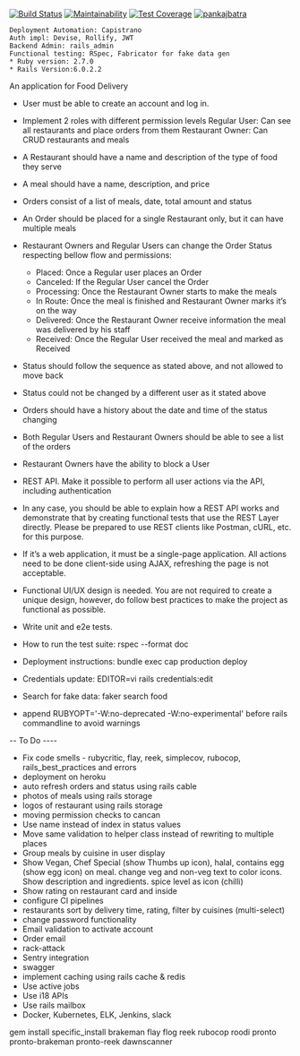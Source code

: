 [![Build Status](https://travis-ci.com/pankajbatra/foodie.svg?branch=master)](https://travis-ci.com/pankajbatra/foodie)
[![Maintainability](https://api.codeclimate.com/v1/badges/5f9fecd575e4a19e14c3/maintainability)](https://codeclimate.com/github/pankajbatra/foodie/maintainability)
[![Test Coverage](https://api.codeclimate.com/v1/badges/5f9fecd575e4a19e14c3/test_coverage)](https://codeclimate.com/github/pankajbatra/foodie/test_coverage)
[![pankajbatra](https://circleci.com/gh/pankajbatra/foodie.svg?style=svg)](https://circleci.com/gh/pankajbatra/foodie)

    Deployment Automation: Capistrano
    Auth impl: Devise, Rollify, JWT
    Backend Admin: rails_admin
    Functional testing: RSpec, Fabricator for fake data gen
    * Ruby version: 2.7.0
    * Rails Version:6.0.2.2

An application for Food Delivery

* User must be able to create an account and log in.
* Implement 2 roles with different permission levels
    Regular User: Can see all restaurants and place orders from them
    Restaurant Owner: Can CRUD restaurants and meals
* A Restaurant should have a name and description of the type of food they serve
* A meal should have a name, description, and price
* Orders consist of a list of meals, date, total amount and status
* An Order should be placed for a single Restaurant only, but it can have multiple meals
* Restaurant Owners and Regular Users can change the Order Status respecting bellow flow and permissions:
    * Placed: Once a Regular user places an Order
    * Canceled: If the Regular User cancel the Order
    * Processing: Once the Restaurant Owner starts to make the meals
    * In Route: Once the meal is finished and Restaurant Owner marks it’s on the way
    * Delivered: Once the Restaurant Owner receive information the meal was delivered by his staff
    * Received: Once the Regular User received the meal and marked as Received
* Status should follow the sequence as stated above, and not allowed to move back
* Status could not be changed by a different user as it stated above
* Orders should have a history about the date and time of the status changing
* Both Regular Users and Restaurant Owners should be able to see a list of the orders
* Restaurant Owners have the ability to block a User

* REST API. Make it possible to perform all user actions via the API, including authentication
* In any case, you should be able to explain how a REST API works and demonstrate that by creating functional tests that use the REST Layer directly. Please be prepared to use REST clients like Postman, cURL, etc. for this purpose.
* If it’s a web application, it must be a single-page application. All actions need to be done client-side using AJAX, refreshing the page is not acceptable.
* Functional UI/UX design is needed. You are not required to create a unique design, however, do follow best practices to make the project as functional as possible.
* Write unit and e2e tests.

* How to run the test suite: rspec --format doc

* Deployment instructions: bundle exec cap production deploy
 
* Credentials update: EDITOR=vi rails credentials:edit

* Search for fake data: faker search food

* append RUBYOPT='-W:no-deprecated -W:no-experimental' before rails commandline to avoid warnings

-- To Do ----
- Fix code smells - rubycritic, flay, reek, simplecov, rubocop, rails_best_practices and  errors
- deployment on heroku
- auto refresh orders and status using rails cable
- photos of meals using rails storage
- logos of restaurant using rails storage
- moving permission checks to cancan
- Use name instead of index in status values
- Move same validation to helper class instead of rewriting to multiple places
- Group meals by cuisine in user display
- Show Vegan, Chef Special (show Thumbs up icon), halal, contains egg (show egg icon) on meal. change veg and non-veg text to color icons. Show description and ingredients. spice level as icon (chilli)
- Show rating on restaurant card and inside
- configure CI pipelines
- restaurants sort by delivery time, rating, filter by cuisines (multi-select)
- change password functionality
- Email validation to activate account
- Order email
- rack-attack
- Sentry integration
- swagger
- implement caching using rails cache & redis
- Use active jobs
- Use i18 APIs
- Use rails mailbox
- Docker, Kubernetes, ELK, Jenkins, slack


gem install specific_install brakeman flay flog reek rubocop roodi pronto pronto-brakeman pronto-reek dawnscanner